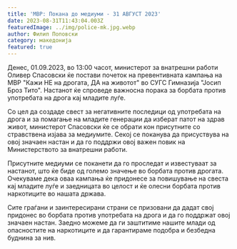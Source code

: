 ```yaml
---
title: 'МВР: Покана до медиуми - 31 АВГУСТ 2023'
date: 2023-08-31T11:43:04.003Z
featuredImage: ../img/police-mk.jpg.webp
author: Филип Поповски
category: македонија
featured: true
---
```

Денес, 01.09.2023, во 13:00 часот, министерот за внатрешни работи Оливер Спасовски ќе постави почеток на превентивната кампања на МВР "Кажи НЕ на дрогата, ДА на животот" во СУГС Гимназија "Јосип Броз Тито". Настанот ќе спроведе важносна порака за борбата против употребата на дрога кај младите луѓе.

Со цел да создаде свест за негативните последици од употребата на дрога и за помагање на младите генерации да изберат патот на здрав живот, министерот Спасовски ќе се обрати кон присутните со стравствена изјава за медиумите. Секој се поканува да присуствува на овој значаен настан и да го поддржи овој важен повик на Министерството за внатрешни работи.

Присутните медиуми се поканети да го проследат и известуваат за настанот, што ќе биде од големо значење во борбата против дрогата. Очекуваме дека оваа кампања ќе придонесе за повишување на свеста кај младите луѓе и заедницата во целост и ќе олесни борбата против наркотиците во нашата држава.

Сите граѓани и заинтересирани страни се призовани да дадат свој придонес во борбата против употребата на дрога и да го поддржат овој значаен настан. Заедно можеме да ги заштитиме нашите млади од опасностите на наркотиците и да гарантираме подобра и безбедна буднина за нив.

